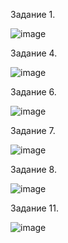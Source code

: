 Задание 1.

![image](https://github.com/user-attachments/assets/83dfb2f6-1638-4048-bba8-af3837b70497)

Задание 4.

![image](https://github.com/user-attachments/assets/b3e231b7-b10c-4780-845b-1ba4b5cc189f)


Задание 6.

![image](https://github.com/user-attachments/assets/b2d047bb-59de-4c90-9aa6-ca556f676c97)

Задание 7.

![image](https://github.com/user-attachments/assets/e46aabf2-e9f1-4281-99e7-5090106f44eb)

Задание 8.

![image](https://github.com/user-attachments/assets/f9062bb4-7d29-4ed9-b9b3-46f298f685e4)

Задание 11.

![image](https://github.com/user-attachments/assets/ff77ae18-a7e2-4e60-ab76-acd89c244a29)
